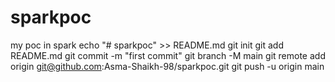 # sparkpoc
my poc in spark
echo "# sparkpoc" >> README.md
git init
git add README.md
git commit -m "first commit"
git branch -M main
git remote add origin git@github.com:Asma-Shaikh-98/sparkpoc.git
git push -u origin main
